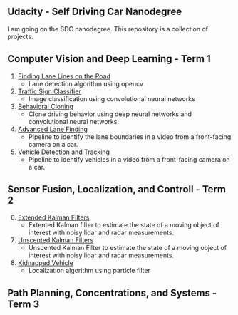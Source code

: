 

## Udacity - Self Driving Car Nanodegree

I am going on the SDC nanodegree. This repository is a collection of projects.

## Computer Vision and Deep Learning  - Term 1

1. [Finding Lane Lines on the Road](1_lane_lines/)
	* Lane detection algorithm using opencv
2. [Traffic Sign Classifier](2_cnn_cls/)
	* Image classification using convolutional neural networks
3. [Behavioral Cloning](3_clone/)
	* Clone driving behavior using deep neural networks and convolutional neural networks.
4. [Advanced Lane Finding](4_lane_detect/)
	* Pipeline to identify the lane boundaries in a video from a front-facing camera on a car.
5. [Vehicle Detection and Tracking](5_vehicle_detect/)
	* Pipeline to identify vehicles in a video from a front-facing camera on a car. 
	
## Sensor Fusion, Localization, and Controll - Term 2

6. [Extended Kalman Filters](6_ekf/)
	* Extented Kalman filter to estimate the state of a moving object of interest with noisy lidar and radar measurements.
7. [Unscented Kalman Filters](7_ukf/)
	* Unscented Kalman Filter to estimate the state of a moving object of interest with noisy lidar and radar measurements.
8. [Kidnapped Vehicle](8_particle/)
	* Localization algorithm using particle filter

## Path Planning, Concentrations, and Systems - Term 3


